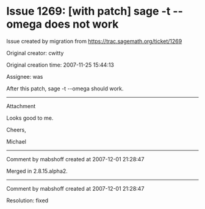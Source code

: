 # Issue 1269: [with patch] sage -t --omega does not work

Issue created by migration from https://trac.sagemath.org/ticket/1269

Original creator: cwitty

Original creation time: 2007-11-25 15:44:13

Assignee: was

After this patch, sage -t --omega should work.


---

Attachment

Looks good to me.

Cheers,

Michael


---

Comment by mabshoff created at 2007-12-01 21:28:47

Merged in 2.8.15.alpha2.


---

Comment by mabshoff created at 2007-12-01 21:28:47

Resolution: fixed
